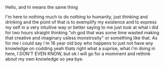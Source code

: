 Hello, and hi
means the same thing

  I'm here to nothing much to do nothing to humanity, just thinking and drinking and the point of
that is to exemplify my existence and to express my self in a very intuitive way or better saying
to me just look at what i did for two hours straight thinking "oh god that was some time wasted
making that creative and imaginary usless monstrosity" or something like that.
  As for me i could say i'm 16 year old boy who happens to just not have any knowledge on codding
yeah thats right what a suprise, what i'm doing in here, I DON'T EVEN KNOW, but ok i will go for
a momment and rethink about my own knowledge so yea bye.
